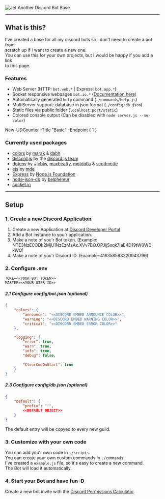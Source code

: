 [title]: https://i.ibb.co/ysvpyC2/Jet-Another-Discord-Bot.png
[discord-developer-portal]: https://discordapp.com/developers/applications/

![Jet Another Discord Bot Base][title]

---

## What is this?
I've created a base for all my discord bots so I don't need to create a bot from  
scratch up if I want to create a new one.  
You can use this for your own projects, but I would be happy if you add a link  
to this page.

### Features
+ Web Server (HTTP: ```bot.web.*``` | Express: ```bot.app.*```)  
+ Socket responsive webpages ```bot.io.*``` ([Documentation here](https://socket.io/get-started/chat/#Integrating-Socket-IO))  
+ Automatically generated ```help``` command (```./commands/help.js```)  
+ MultiServer support: database in json format (```./config/db.json```)  
+ Static files via public folder (```localhost:port/static```)  
+ Colored console output (Can be disabled with ```node server.js --no-color```)  

New-UDCounter -Title "Basic" -Endpoint {
    1
}

### Currently used packages
- [colors](https://www.npmjs.com/package/colors) by [marak](https://www.npmjs.com/~marak) & [dabh](https://www.npmjs.com/~dabh)  
- [discord.js](https://discord.js.org/) by the [discord.js team](https://github.com/discordjs/discord.js/graphs/contributors)  
- [dotenv](https://www.npmjs.com/package/dotenv) by [~jcblw](https://www.npmjs.com/~~jcblw), [maxbeatty](https://www.npmjs.com/~maxbeatty), [motdotla](https://www.npmjs.com/~motdotla) & [scottmotte](https://www.npmjs.com/~scottmotte)  
- [ejs](https://www.npmjs.com/package/ejs) by [mde](https://www.npmjs.com/~mde)  
- [Express](https://expressjs.com) by [Node.js Foundation](https://foundation.nodejs.org/)  
- [node-json-db](https://www.npmjs.com/package/node-json-db) by [belphemur](https://www.npmjs.com/~belphemur)  
- [socket.io](https://socket.io/)  

-----
## Setup
### 1. Create a new Discord Application  
1. Create a new Application at [Discord Developer Portal][discord-developer-portal]  
2. Add a Bot instance to you'r application.  
3. Make a note of you'r Bot token. (Example: NTE3NzE0ODk2MjU1NzEzMzAx.XVv7BQ.OPJljSxqk7iaE4D19tW0WD-kiVQ)  
4. Make a note of you'r Discord ID. (Example: 416358583220043796)  
  
### 2. Configure .env
```env
TOKE=<<YOUR BOT TOKEN>>  
MASTER=<<YOUR USER ID>>  
```  
##### 2.1 Configure config/bot.json (optional)  
```json
{
    "colors": {
        "announce": "<<DISCORD EMBED ANNOUNCE COLOR>>",
        "warning": "<<DISCORD EMBED WARNING COLOR>>",
        "critical": "<<DISCORD EMBED ERROR COLOR>>"
    },

    "logging": {
        "error": true,
        "warn": true,
        "info": true,
        "debug": false,
        
        "ClearCmdOnStart": true
    }
}
```  
##### 2.3 Configure config/db.json (optional)  
```json
{
    "default": {
        "prefix": "!",
        <<DEFAULT OBJECT>>
    }
}
```  
The default entry will be copyed to every new guild.  

### 3. Customize with your own code  
You can add you'r own code in ```./scripts```.  
You can create your own custom commands in ```./commands```.  
I've created a ```example.js``` file, so it's easy to create a new command.  
The Bot will load it automatically.  

### 4. Start your Bot and have fun :D
Create a new bot invite with the [Discord Permissions Calculator](https://discordapi.com/permissions.htm).
